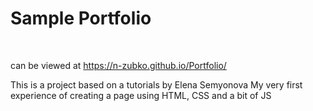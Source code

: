 # Sample Portfolio
<br/>


can be viewed at https://n-zubko.github.io/Portfolio/

This is a project based on a tutorials by Elena Semyonova 
My very first experience of creating a page using HTML, CSS and a bit of JS
